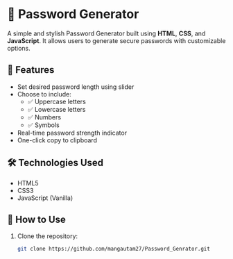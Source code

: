 # 🔐 Password Generator

A simple and stylish Password Generator built using **HTML**, **CSS**, and **JavaScript**. It allows users to generate secure passwords with customizable options.

## 🌟 Features

- Set desired password length using slider  
- Choose to include:
  - ✅ Uppercase letters
  - ✅ Lowercase letters
  - ✅ Numbers
  - ✅ Symbols  
- Real-time password strength indicator  
- One-click copy to clipboard

## 🛠️ Technologies Used

- HTML5  
- CSS3  
- JavaScript (Vanilla)

## 📁 How to Use

1. Clone the repository:
   ```bash
   git clone https://github.com/mangautam27/Password_Genrator.git
